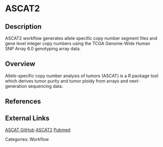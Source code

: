 # ASCAT2 #

## Description ##
ASCAT2 workflow generates allele specific copy number segment files and gene level integer copy numbers using the TCGA Genome-Wide Human SNP Array 6.0 genotyping array data.

## Overview ##
Allele-specific copy number analysis of tumors (ASCAT) is a R package tool which derives tumor purity and tumor ploidy from arrays and next-generation sequencing data.

## References ##

## External Links ##
[ASCAT GitHub](https://github.com/Crick-CancerGenomics/ascat)
[ASCAT2](https://www.crick.ac.uk/research/labs/peter-van-loo/software)
[Pubmed](https://pubmed.ncbi.nlm.nih.gov/20837533/)

Categories: Workflow
